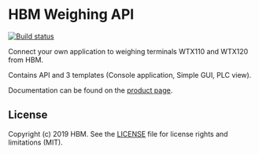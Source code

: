 # HBM Weighing API


[![Build status](https://hbmdevelopment.visualstudio.com/HBM%20Weighing/_apis/build/status/HBM%20Weighing%20API%20CI)](https://hbmdevelopment.visualstudio.com/HBM%20Weighing/_build/latest?definitionId=47)

Connect your own application to weighing terminals WTX110 and WTX120 from HBM.


Contains API and 3 templates (Console application, Simple GUI, PLC view). 


Documentation can be found on the [product page](https://www.hbm.com/wtx/).


## License



Copyright (c) 2019 HBM. See the [LICENSE](LICENSE) file for license rights and
limitations (MIT).
